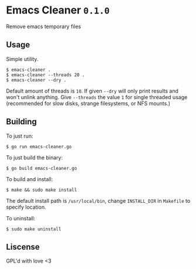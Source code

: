 # Emacs Cleaner `0.1.0`

Remove emacs temporary files

## Usage

Simple utility.
``` shell
$ emacs-cleaner .
$ emacs-cleaner --threads 20 .
$ emacs-cleaner --dry .
```

Default amount of threads is `10`. If given `--dry` will only print results and won't unlink anything. 
Give `--threads` the value `1` for single threaded usage (recommended for slow disks, strange filesystems, or NFS mounts.)

## Building

To just run:
``` shell
$ go run emacs-cleaner.go
```

To just build the binary:
``` shell
$ go build emacs-cleaner.go
```

To build and install:
``` shell
$ make && sudo make install
```
The default install path is `/usr/local/bin`, change `INSTALL_DIR` in `Makefile` to specify location.

To uninstall:
``` shell
$ sudo make uninstall
```

## Liscense
GPL'd with love <3
